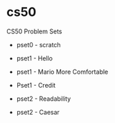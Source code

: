 # cs50
CS50 Problem Sets

* pset0 - scratch

* pset1 - Hello
* pset1 - Mario More Comfortable
* Pset1 - Credit

* pset2 - Readability
* pset2 - Caesar
